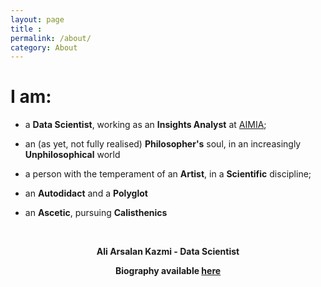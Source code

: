 ```yaml
---
layout: page
title : 
permalink: /about/
category: About
---
```


# I am: 

- a **Data Scientist**, working as an **Insights Analyst** at [AIMIA](www.aimia.com);  

- an (as yet, not fully realised) **Philosopher's** soul, in an increasingly **Unphilosophical** world 

- a person with the temperament of an **Artist**, in a **Scientific** discipline;  

- an **Autodidact** and a **Polyglot**
 
- an **Ascetic**, pursuing **Calisthenics**  


<br>
<center><p><strong>
                <span class="manual">Ali Arsalan Kazmi - Data Scientist</span></strong></p>
                <p><strong>Biography available <a href="https://aliarsalankazmi.github.io" target="_blank">here</a></strong>
                </p>
</center>
<br>



